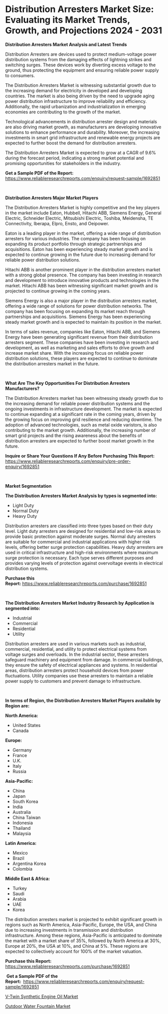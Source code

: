 <p><h1>Distribution Arresters Market Size: Evaluating its Market Trends, Growth, and Projections 2024 - 2031</h1></p><p><strong>Distribution Arresters Market Analysis and Latest Trends</strong></p>
<p><p>Distribution Arresters are devices used to protect medium-voltage power distribution systems from the damaging effects of lightning strikes and switching surges. These devices work by diverting excess voltage to the ground, thus protecting the equipment and ensuring reliable power supply to consumers.</p><p>The Distribution Arresters Market is witnessing substantial growth due to the increasing demand for electricity in developed and developing countries. The market is also being driven by the need to upgrade aging power distribution infrastructure to improve reliability and efficiency. Additionally, the rapid urbanization and industrialization in emerging economies are contributing to the growth of the market.</p><p>Technological advancements in distribution arrester design and materials are also driving market growth, as manufacturers are developing innovative solutions to enhance performance and durability. Moreover, the increasing investments in smart grid infrastructure and renewable energy projects are expected to further boost the demand for distribution arresters.</p><p>The Distribution Arresters Market is expected to grow at a CAGR of 9.6% during the forecast period, indicating a strong market potential and promising opportunities for stakeholders in the industry.</p></p>
<p><strong>Get a Sample PDF of the Report:&nbsp;</strong> <a href="https://www.reliableresearchreports.com/enquiry/request-sample/1692851">https://www.reliableresearchreports.com/enquiry/request-sample/1692851</a></p>
<p>&nbsp;</p>
<p><strong>Distribution Arresters Major Market Players</strong></p>
<p><p>The Distribution Arresters Market is highly competitive and the key players in the market include Eaton, Hubbell, Hitachi ABB, Siemens Energy, General Electric, Schneider Electric, Mitsubishi Electric, Toshiba, Meidensha, TE Connectivity, Iberapa, Elpro, Ensto, and Oeipower.</p><p>Eaton is a leading player in the market, offering a wide range of distribution arresters for various industries. The company has been focusing on expanding its product portfolio through strategic partnerships and acquisitions. Eaton has been experiencing steady market growth and is expected to continue growing in the future due to increasing demand for reliable power distribution solutions.</p><p>Hitachi ABB is another prominent player in the distribution arresters market with a strong global presence. The company has been investing in research and development to introduce innovative products and technologies in the market. Hitachi ABB has been witnessing significant market growth and is projected to continue growing in the coming years.</p><p>Siemens Energy is also a major player in the distribution arresters market, offering a wide range of solutions for power distribution networks. The company has been focusing on expanding its market reach through partnerships and acquisitions. Siemens Energy has been experiencing steady market growth and is expected to maintain its position in the market.</p><p>In terms of sales revenue, companies like Eaton, Hitachi ABB, and Siemens Energy have been generating significant revenue from their distribution arresters segment. These companies have been investing in research and development, as well as marketing and sales efforts to drive growth and increase market share. With the increasing focus on reliable power distribution solutions, these players are expected to continue to dominate the distribution arresters market in the future.</p></p>
<p>&nbsp;</p>
<p><strong>What Are The Key Opportunities For Distribution Arresters Manufacturers?</strong></p>
<p><p>The Distribution Arresters market has been witnessing steady growth due to the increasing demand for reliable power distribution systems and the ongoing investments in infrastructure development. The market is expected to continue expanding at a significant rate in the coming years, driven by the growing focus on improving grid resilience and reducing downtime. The adoption of advanced technologies, such as metal oxide varistors, is also contributing to the market growth. Additionally, the increasing number of smart grid projects and the rising awareness about the benefits of distribution arresters are expected to further boost market growth in the future.</p></p>
<p><strong>Inquire or Share Your Questions If Any Before Purchasing This Report:</strong> <a href="https://www.reliableresearchreports.com/enquiry/pre-order-enquiry/1692851">https://www.reliableresearchreports.com/enquiry/pre-order-enquiry/1692851</a></p>
<p>&nbsp;</p>
<p><strong>Market Segmentation</strong></p>
<p><strong>The Distribution Arresters Market Analysis by types is segmented into:</strong></p>
<p><ul><li>Light Duty</li><li>Normal Duty</li><li>Heavy Duty</li></ul></p>
<p><p>Distribution arresters are classified into three types based on their duty level. Light duty arresters are designed for residential and low-risk areas to provide basic protection against moderate surges. Normal duty arresters are suitable for commercial and industrial applications with higher risk levels, offering better surge protection capabilities. Heavy duty arresters are used in critical infrastructure and high-risk environments where maximum surge protection is necessary. Each type serves different purposes and provides varying levels of protection against overvoltage events in electrical distribution systems.</p></p>
<p><strong>Purchase this Report:&nbsp;</strong><a href="https://www.reliableresearchreports.com/purchase/1692851">https://www.reliableresearchreports.com/purchase/1692851</a></p>
<p>&nbsp;</p>
<p><strong>The Distribution Arresters Market Industry Research by Application is segmented into:</strong></p>
<p><ul><li>Industrial</li><li>Commercial</li><li>Residential</li><li>Utility</li></ul></p>
<p><p>Distribution arresters are used in various markets such as industrial, commercial, residential, and utility to protect electrical systems from voltage surges and overloads. In the industrial sector, these arresters safeguard machinery and equipment from damage. In commercial buildings, they ensure the safety of electrical appliances and systems. In residential areas, distribution arresters protect household devices from power fluctuations. Utility companies use these arresters to maintain a reliable power supply to customers and prevent damage to infrastructure.</p></p>
<p>&nbsp;</p>
<p><strong>In terms of Region, the Distribution Arresters Market Players available by Region are:</strong></p>
<p>
    <p> <strong> North America: </strong>
        <ul>
            <li>United States</li>
            <li>Canada</li>
        </ul>
        </p> 
    <p> <strong> Europe: </strong>
        <ul>
            <li>Germany</li>
            <li>France</li>
            <li>U.K.</li>
            <li>Italy</li>
            <li>Russia</li>
        </ul>
        </p> 
    <p> <strong> Asia-Pacific: </strong>
        <ul>
            <li>China</li>
            <li>Japan</li>
            <li>South Korea</li>
            <li>India</li>
            <li>Australia</li>
            <li>China Taiwan</li>
            <li>Indonesia</li>
            <li>Thailand</li>
            <li>Malaysia</li>
        </ul>
        </p> 
    <p> <strong> Latin America: </strong>
        <ul>
            <li>Mexico</li>
            <li>Brazil</li>
            <li>Argentina Korea</li>
            <li>Colombia</li>
        </ul>
        </p> 
    <p> <strong> Middle East & Africa: </strong>
        <ul>
            <li>Turkey</li>
            <li>Saudi</li>
            <li>Arabia</li>
            <li>UAE</li>
            <li>Korea</li>
        </ul>
    </p>
    </p>
<p><p>The distribution arresters market is projected to exhibit significant growth in regions such as North America, Asia-Pacific, Europe, the USA, and China due to increasing investments in transmission and distribution infrastructure. Among these regions, Asia-Pacific is anticipated to dominate the market with a market share of 35%, followed by North America at 30%, Europe at 20%, the USA at 10%, and China at 5%. These regions are expected to collectively account for 100% of the market valuation.</p></p>
<p><strong>Purchase this Report: </strong><a href="https://www.reliableresearchreports.com/purchase/1692851">https://www.reliableresearchreports.com/purchase/1692851</a></p>
<p>&nbsp;<strong>Get a Sample PDF of the Report:&nbsp;&nbsp;</strong><a href="https://www.reliableresearchreports.com/enquiry/request-sample/1692851">https://www.reliableresearchreports.com/enquiry/request-sample/1692851</a></p>
<p><strong></strong></p>
<p><p><a href="https://issuu.com/reportprime-2/docs/v-twin-synthetic-engine-oil-market-size-2030.pptx">V-Twin Synthetic Engine Oil Market</a></p><p><a href="https://issuu.com/reportprime-2/docs/outdoor-water-fountain-market-size-2030.pptx">Outdoor Water Fountain Market</a></p></p>